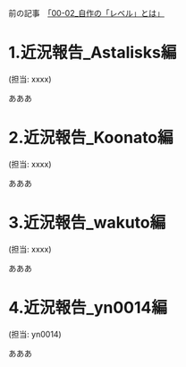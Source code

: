 前の記事　[「00-02_自作の「レベル」とは」](https://github.com/shinrabansyo/tech-blog/tree/main/Articles/99-%E9%9B%91%E8%AB%87%E3%83%BB%E5%B0%8F%E3%83%8D%E3%82%BF%E9%9B%86/99-01_%E6%A3%AE%E7%BE%85%E4%B8%87%E8%B1%A1%E3%83%97%E3%83%AD%E3%82%B8%E3%82%A7%E3%82%AF%E3%83%88%E3%81%8C%E3%81%A7%E3%81%8D%E3%82%8B%E3%81%BE%E3%81%A7%E3%80%81%E3%80%81%E3%80%82)  


# 1.近況報告_Astalisks編

(担当: xxxx) 

あああ  
  

# 2.近況報告_Koonato編

(担当: xxxx) 

あああ


# 3.近況報告_wakuto編

(担当: xxxx) 

あああ  


# 4.近況報告_yn0014編

(担当: yn0014) 

あああ  

